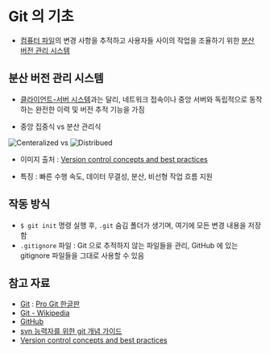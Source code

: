 # Git 의 기초

* [컴퓨터 파일](https://ko.wikipedia.org/wiki/컴퓨터_파일)의 변경 사항을 추적하고 사용자들 사이의 작업을 조율하기 위한 [분산 버전 관리 시스템](https://ko.wikipedia.org/wiki/분산_버전_관리_시스템)

## 분산 버전 관리 시스템

* [클라이언트-서버 시스템](https://ko.wikipedia.org/wiki/클라이언트-서버)과는 달리, 네트워크 접속이나 중앙 서버와 독립적으로 동작하는 완전한 이력 및 버전 추적 기능을 가짐

* 중앙 집중식 vs 분산 관리식

![Centeralized](https://homes.cs.washington.edu/~mernst/advice/version-control-fig2.png) vs ![Distribued](https://homes.cs.washington.edu/~mernst/advice/version-control-fig3.png)

* 이미지 출처 : [Version control concepts and best practices](https://homes.cs.washington.edu/~mernst/advice/version-control.html)

* 특징 : 빠른 수행 속도, 데이터 무결성, 분산, 비선형 작업 흐름 지원

## 작동 방식

* `$ git init` 명령 실행 후, `.git` 숨김 폴더가 생기며, 여기에 모든 변경 내용을 저장함
* `.gitignore` 파일 : Git 으로 추적하지 않는 파일들을 관리, GitHub 에 있는 gitignore 파일들을 그대로 사용할 수 있음

## 참고 자료

* [Git](https://git-scm.com) : [Pro Git 한글판](https://git-scm.com/book/ko/v2)
* [Git - Wikipedia](https://en.wikipedia.org/wiki/Git)
* [GitHub](https://github.com)
* [svn 능력자를 위한 git 개념 가이드](https://www.slideshare.net/einsub/svn-git-17386752)
* [Version control concepts and best practices](https://homes.cs.washington.edu/~mernst/advice/version-control.html)